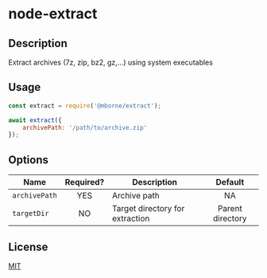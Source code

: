 # node-extract

## Description

Extract archives (7z, zip, bz2, gz,...) using system executables

## Usage

```js
const extract = require('@mborne/extract');

await extract({
    archivePath: '/path/to/archive.zip'
});
```

## Options

| Name          | Required? | Description                     |     Default      |
| ------------- | :-------: | ------------------------------- | :--------------: |
| `archivePath` |    YES    | Archive path                    |        NA        |
| `targetDir`   |    NO     | Target directory for extraction | Parent directory |

## License

[MIT](LICENSE)
